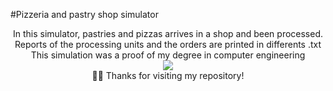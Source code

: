 #Pizzeria and pastry shop simulator

<div align="center"> 
In this simulator, pastries and pizzas arrives in a shop and been processed. Reports of the processing units and the orders are printed in differents .txt
 </div>
 <div align="center"> 
This simulation was a proof of my degree in computer engineering
 </div>
<div align="center"> 
<img src="https://media1.giphy.com/media/YN7Xm4gQ54rRbC5Se5/giphy.gif?cid=ecf05e47ba15fb4m04agfd561ucho2png5b6x8dopyq04nvn&rid=giphy.gif&ct=g" >
  </div>
  <div align="center"> 
 🙋‍♂️ Thanks for visiting my repository!
</div>

